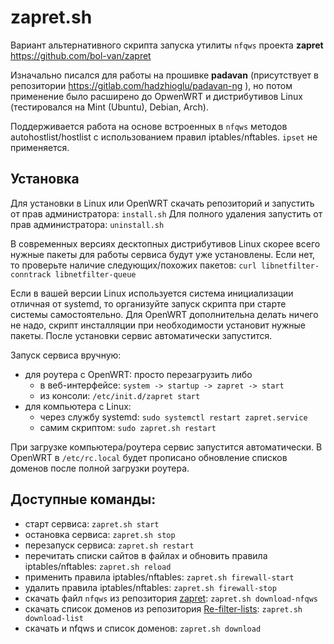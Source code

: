 # zapret.sh

Вариант альтернативного скрипта запуска утилиты `nfqws` проекта **zapret** https://github.com/bol-van/zapret

Изначально писался для работы на прошивке **padavan** (присутствует в репозитории https://gitlab.com/hadzhioglu/padavan-ng ), но потом применение было расширено до OpwenWRT и дистрибутивов Linux (тестировался на Mint (Ubuntu), Debian, Arch).

Поддерживается работа на основе встроенных в `nfqws` методов autohostlist/hostlist с использованием правил iptables/nftables. `ipset` не применяется.

## Установка

Для установки в Linux или OpenWRT скачать репозиторий и запустить от прав администратора: `install.sh`
Для полного удаления запустить от прав администратора: `uninstall.sh`

В современных версиях десктопных дистрибутивов Linux скорее всего нужные пакеты для работы сервиса будут уже установлены. Если нет, то проверьте наличие следующих/похожих пакетов: `curl libnetfilter-conntrack libnetfilter-queue`

Если в вашей версии Linux используется система инициализации отличная от systemd, то организуйте запуск скрипта при старте системы самостоятельно.
Для OpenWRT дополнительна делать ничего не надо, скрипт инсталляции при необходимости установит нужные пакеты.
После установки сервис автоматически запустится.

Запуск сервиса вручную:
- для роутера с OpenWRT: просто перезагрузить либо
  - в веб-интерфейсе: `system -> startup -> zapret -> start`
  - из консоли: `/etc/init.d/zapret start`
- для компьютера с Linux:
  - через службу systemd: `sudo systemctl restart zapret.service`
  - самим скриптом: `sudo zapret.sh restart`

При загрузке компьютера/роутера сервис запустится автоматически. В OpenWRT в `/etc/rc.local` будет прописано обновление списков доменов после полной загрузки роутера.

## Доступные команды:

- старт сервиса: `zapret.sh start`
- остановка сервиса: `zapret.sh stop`
- перезапуск сервиса: `zapret.sh restart`
- перечитать списки сайтов в файлах и обновить правила iptables/nftables: `zapret.sh reload`
- применить правила iptables/nftables: `zapret.sh firewall-start`
- удалить правила iptables/nftables: `zapret.sh firewall-stop`
- скачать файл `nfqws` из репозитория <a href="https://github.com/bol-van/zapret/releases/latest">zapret</a>: `zapret.sh download-nfqws`
- скачать список доменов из репозитория <a href="https://github.com/1andrevich/Re-filter-lists">Re-filter-lists</a>: `zapret.sh download-list`
- скачать и nfqws и список доменов: `zapret.sh download`
